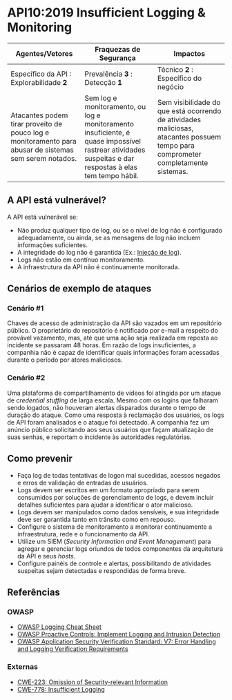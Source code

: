 API10:2019 Insufficient Logging & Monitoring
============================================

| Agentes/Vetores | Fraquezas de Segurança | Impactos |
| - | - | - |
| Específico da API : Explorabilidade **2** | Prevalência **3** : Detecção **1** | Técnico **2** : Específico do negócio |
| Atacantes podem tirar proveito de pouco log e monitoramento para abusar de sistemas sem serem notados. | Sem log e monitoramento, ou log e monitoramento insuficiente, é quase impossível rastrear atividades suspeitas e dar respostas à elas tem tempo hábil. | Sem visibilidade do que está ocorrendo de atividades maliciosas, atacantes possuem tempo para comprometer completamente sistemas. |

## A API está vulnerável?

A API está vulnerável se:

* Não produz qualquer tipo de log, ou se o nível de log não é configurado adequadamente, ou ainda, se as mensagens de log não incluem informações suficientes.
* A integridade do log não é garantida (Ex.: [Injeção de log][1]).
* Logs não estão em contínuo monitoramento.
* A infraestrutura da API não é continuamente monitorada.

## Cenários de exemplo de ataques

### Cenário #1

Chaves de acesso de administração da API são vazados em um repositório público. O proprietário do repositório é notificado por e-mail a respeito do provável vazamento, mas, até que uma ação seja realizada em reposta ao incidente se passaram 48 horas. Em razão de logs insuficientes, a companhia não é capaz de identificar quais informações foram acessadas durante o período por atores maliciosos.

### Cenário #2

Uma plataforma de compartilhamento de vídeos foi atingida por um ataque de *credential stuffing* de larga escala. Mesmo com os logins que falharam sendo logados, não houveram alertas disparados durante o tempo de duração do ataque. Como uma resposta à reclamação dos usuários, os logs de API foram analisados e o ataque foi detectado. A companhia fez um anúncio público solicitando aos seus usuários que façam atualização de suas senhas, e reportam o incidente às autoridades regulatórias.

## Como prevenir

* Faça log de todas tentativas de logon mal sucedidas, acessos negados e erros de validação de entradas de usuários.
* Logs devem ser escritos em um formato apropriado para serem consumidos  por soluções de gerenciamento de logs, e devem incluir detalhes suficientes para ajudar a identificar o ator malicioso.
* Logs devem ser manipulados como dados sensíveis, e sua integridade deve ser garantida tanto em trânsito como em repouso.
* Configure o sistema de monitoramento a monitorar continuamente a infraestrutura, rede e o funcionamento da API.
* Utilize um SIEM (*Security Information and Event Management*) para agregar e gerenciar logs oriundos de todos componentes da arquitetura da API e seus *hosts*.
* Configure painéis de controle e alertas, possibilitando de atividades suspeitas sejam detectadas e respondidas de forma breve.

## Referências

### OWASP

* [OWASP Logging Cheat Sheet][2]
* [OWASP Proactive Controls: Implement Logging and Intrusion Detection][3]
* [OWASP Application Security Verification Standard: V7: Error Handling and
  Logging Verification Requirements][4]

### Externas

* [CWE-223: Omission of Security-relevant Information][5]
* [CWE-778: Insufficient Logging][6]

[1]: https://owasp.org/www-community/attacks/Log_Injection
[2]: https://cheatsheetseries.owasp.org/cheatsheets/Logging_Cheat_Sheet.html
[3]: https://owasp.org/www-project-proactive-controls/
[4]: https://github.com/OWASP/ASVS/blob/master/4.0/en/0x15-V7-Error-Logging.md
[5]: https://cwe.mitre.org/data/definitions/223.html
[6]: https://cwe.mitre.org/data/definitions/778.html